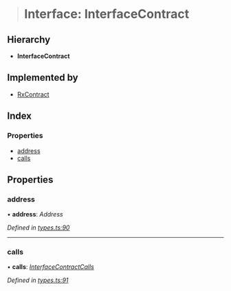 > # Interface: InterfaceContract

## Hierarchy

* **InterfaceContract**

## Implemented by

* [RxContract](../classes/_rxcontract_.rxcontract.md)

## Index

### Properties

* [address](_types_.interfacecontract.md#address)
* [calls](_types_.interfacecontract.md#calls)

## Properties

###  address

• **address**: *Address*

*Defined in [types.ts:90](https://github.com/polkadot-js/api/blob/6ec3815/packages/api-contract/src/types.ts#L90)*

___

###  calls

• **calls**: *[InterfaceContractCalls](_types_.interfacecontractcalls.md)*

*Defined in [types.ts:91](https://github.com/polkadot-js/api/blob/6ec3815/packages/api-contract/src/types.ts#L91)*